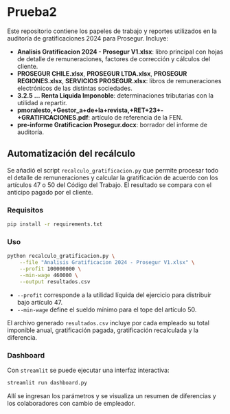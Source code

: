 # Prueba2

Este repositorio contiene los papeles de trabajo y reportes utilizados en la auditoría de gratificaciones 2024 para Prosegur. Incluye:

- **Analisis Gratificacion 2024 - Prosegur V1.xlsx**: libro principal con hojas de detalle de remuneraciones, factores de corrección y cálculos del cliente.
- **PROSEGUR CHILE.xlsx**, **PROSEGUR LTDA.xlsx**, **PROSEGUR REGIONES.xlsx**, **SERVICIOS PROSEGUR.xlsx**: libros de remuneraciones electrónicos de las distintas sociedades.
- **3.2.5 ... Renta Liquida Imponoble**: determinaciones tributarias con la utilidad a repartir.
- **pmoralesto,+Gestor_a+de+la+revista,+RET+23+-+GRATIFICACIONES.pdf**: artículo de referencia de la FEN.
- **pre-informe Gratificacion Prosegur.docx**: borrador del informe de auditoría.

## Automatización del recálculo

Se añadió el script `recalculo_gratificacion.py` que permite procesar todo el detalle de remuneraciones y calcular la gratificación de acuerdo con los artículos 47 o 50 del Código del Trabajo. El resultado se compara con el anticipo pagado por el cliente.

### Requisitos

```bash
pip install -r requirements.txt
```

### Uso

```bash
python recalculo_gratificacion.py \
    --file "Analisis Gratificacion 2024 - Prosegur V1.xlsx" \
    --profit 100000000 \
    --min-wage 460000 \
    --output resultados.csv
```

- `--profit` corresponde a la utilidad líquida del ejercicio para distribuir bajo artículo 47.
- `--min-wage` define el sueldo mínimo para el tope del artículo 50.

El archivo generado `resultados.csv` incluye por cada empleado su total imponible anual, gratificación pagada, gratificación recalculada y la diferencia.

### Dashboard

Con `streamlit` se puede ejecutar una interfaz interactiva:

```bash
streamlit run dashboard.py
```

Allí se ingresan los parámetros y se visualiza un resumen de diferencias y los colaboradores con cambio de empleador.
